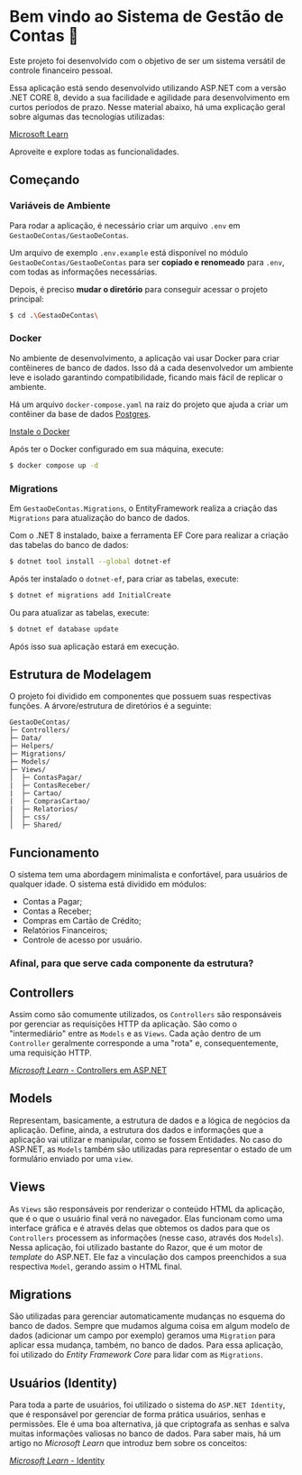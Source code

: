 # Bem vindo ao Sistema de Gestão de Contas 👋

Este projeto foi desenvolvido com o objetivo de ser um sistema versátil de controle financeiro pessoal.

Essa aplicação está sendo desenvolvido utilizando ASP.NET com a versão .NET CORE 8, devido a sua facilidade e agilidade para desenvolvimento em curtos períodos de prazo. Nesse material abaixo, há uma explicação geral sobre algumas das tecnologias utilizadas:

[Microsoft Learn](https://learn.microsoft.com/pt-br/aspnet/mvc/overview/older-versions-1/overview/understanding-models-views-and-controllers-cs)

Aproveite e explore todas as funcionalidades. 

## Começando

### Variáveis de Ambiente
Para rodar a aplicação, é necessário criar um arquivo `.env` em `GestaoDeContas/GestaoDeContas`.

Um arquivo de exemplo `.env.example` está disponível no módulo `GestaoDeContas/GestaoDeContas` para ser **copiado e renomeado** para `.env`, com todas as informações necessárias.

Depois, é preciso **mudar o diretório** para conseguir acessar o projeto principal:
```bash
$ cd .\GestaoDeContas\ 
```

### Docker

No ambiente de desenvolvimento, a aplicação vai usar Docker para criar contêineres de banco de dados. 
Isso dá a cada desenvolvedor um ambiente leve e isolado garantindo compatibilidade, ficando mais fácil de replicar o ambiente.

Há um arquivo `docker-compose.yaml` na raiz do projeto que ajuda a criar um contêiner da base de dados [Postgres](https://www.postgresql.org/).

[Instale o Docker](https://docs.docker.com/get-started/get-docker/)

Após ter o Docker configurado em sua máquina, execute:
```bash
$ docker compose up -d
```

### Migrations

Em `GestaoDeContas.Migrations`, o EntityFramework realiza a criação das `Migrations` para atualização do banco de dados.

Com o .NET 8 instalado, baixe a ferramenta EF Core para realizar a criação das tabelas do banco de dados:
```bash
$ dotnet tool install --global dotnet-ef
```

Após ter instalado o `dotnet-ef`, para criar as tabelas, execute:
```bash
$ dotnet ef migrations add InitialCreate
```

Ou para atualizar as tabelas, execute:
```bash
$ dotnet ef database update
```

Após isso sua aplicação estará em execução.

## Estrutura de Modelagem

O projeto foi dividido em componentes que possuem suas respectivas funções. A árvore/estrutura de diretórios é a seguinte:

```
GestaoDeContas/
├─ Controllers/
├─ Data/
├─ Helpers/
├─ Migrations/
├─ Models/
├─ Views/
│  ├─ ContasPagar/
|  ├─ ContasReceber/
|  ├─ Cartao/
|  ├─ ComprasCartao/
|  ├─ Relatorios/
│  ├─ css/
│  ├─ Shared/
```

## Funcionamento

O sistema tem uma abordagem minimalista e confortável, para usuários de qualquer idade. O sistema está dividido em módulos:
- Contas a Pagar;
- Contas a Receber;
- Compras em Cartão de Crédito;
- Relatórios Financeiros;
- Controle de acesso por usuário.

### Afinal, para que serve cada componente da estrutura?

## Controllers

Assim como são comumente utilizados, os `Controllers` são responsáveis por gerenciar as requisições HTTP da aplicação. São como o "intermediário" entre as `Models` e as `Views`.
Cada ação dentro de um `Controller` geralmente corresponde a uma "rota" e, consequentemente, uma requisição HTTP.

[*Microsoft Learn* - Controllers em ASP.NET](https://learn.microsoft.com/pt-br/aspnet/mvc/overview/older-versions-1/controllers-and-routing/aspnet-mvc-controllers-overview-cs)

## Models

Representam, basicamente, a estrutura de dados e a lógica de negócios da aplicação. Define, ainda, a estrutura dos dados e informações que a aplicação vai utilizar e manipular, como se fossem Entidades.
No caso do ASP.NET, as `Models` também são utilizadas para representar o estado de um formulário enviado por uma `view`.

## Views

As `Views` são responsáveis por renderizar o conteúdo HTML da aplicação, que é o que o usuário final verá no navegador. Elas funcionam como uma interface gráfica e é através delas que obtemos os dados para que os `Controllers` processem as informações (nesse caso, através dos `Models`).
Nessa aplicação, foi utilizado bastante do Razor, que é um motor de *template* do ASP.NET. Ele faz a vinculação dos campos preenchidos a sua respectiva `Model`, gerando assim o HTML final.

## Migrations

São utilizadas para gerenciar automaticamente mudanças no esquema do banco de dados. Sempre que mudamos alguma coisa em algum modelo de dados (adicionar um campo por exemplo) geramos uma `Migration` para aplicar essa mudança, também, no banco de dados.
Para essa aplicação, foi utilizado do *Entity Framework Core* para lidar com as `Migrations`.

## Usuários (Identity)

Para toda a parte de usuários, foi utilizado o sistema do `ASP.NET Identity`, que é responsável por gerenciar de forma prática usuários, senhas e permissões. Ele é uma boa alternativa, já que criptografa as senhas e salva muitas informações valiosas no banco de dados.
Para saber mais, há um artigo no *Microsoft Learn* que introduz bem sobre os conceitos: 

[*Microsoft Learn* - Identity](https://learn.microsoft.com/pt-br/aspnet/core/security/authentication/identity?view=aspnetcore-8.0&tabs=visual-studio)

